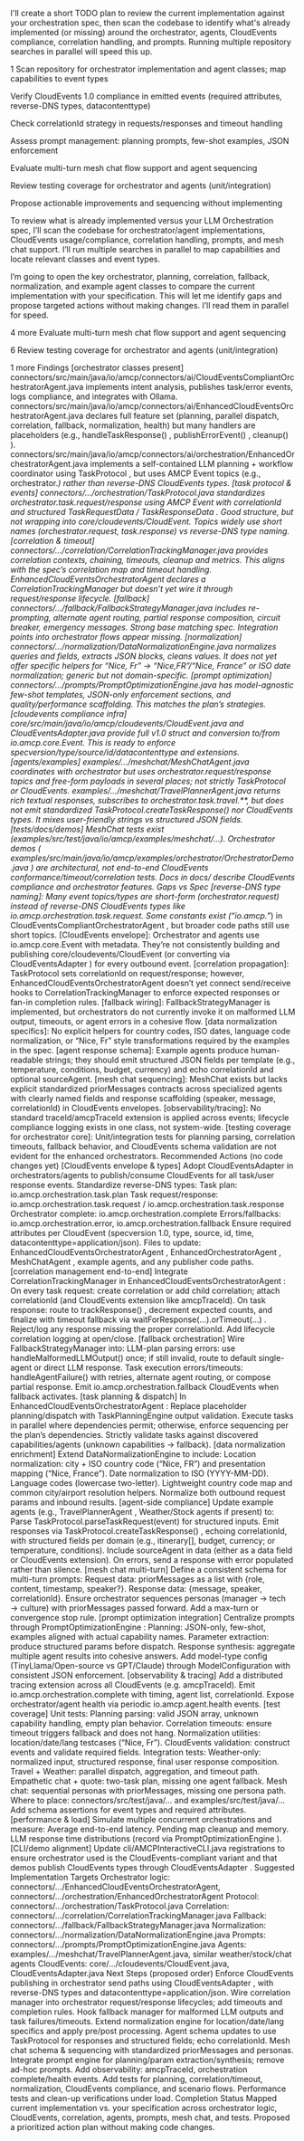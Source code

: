 I'll create a short TODO plan to review the current implementation against your orchestration spec, then scan the codebase to identify what's already implemented (or missing) around the orchestrator, agents, CloudEvents compliance, correlation handling, and prompts. Running multiple repository searches in parallel will speed this up.

1
Scan repository for orchestrator implementation and agent classes; map capabilities to event types

Verify CloudEvents 1.0 compliance in emitted events (required attributes, reverse-DNS types, datacontenttype)

Check correlationId strategy in requests/responses and timeout handling

Assess prompt management: planning prompts, few-shot examples, JSON enforcement

Evaluate multi-turn mesh chat flow support and agent sequencing

Review testing coverage for orchestrator and agents (unit/integration)

Propose actionable improvements and sequencing without implementing

To review what is already implemented versus your LLM Orchestration spec, I’ll scan the codebase for orchestrator/agent implementations, CloudEvents usage/compliance, correlation handling, prompts, and mesh chat support. I’ll run multiple searches in parallel to map capabilities and locate relevant classes and event types.

I’m going to open the key orchestrator, planning, correlation, fallback, normalization, and example agent classes to compare the current implementation with your specification. This will let me identify gaps and propose targeted actions without making changes. I’ll read them in parallel for speed.

4 more
Evaluate multi-turn mesh chat flow support and agent sequencing

6
Review testing coverage for orchestrator and agents (unit/integration)

1 more
Findings
[orchestrator classes present]
connectors/src/main/java/io/amcp/connectors/ai/CloudEventsCompliantOrchestratorAgent.java
 implements intent analysis, publishes task/error events, logs compliance, and integrates with Ollama.
connectors/src/main/java/io/amcp/connectors/ai/EnhancedCloudEventsOrchestratorAgent.java
 declares full feature set (planning, parallel dispatch, correlation, fallback, normalization, health) but many handlers are placeholders (e.g., 
handleTaskResponse()
, 
publishErrorEvent()
, 
cleanup()
).
connectors/src/main/java/io/amcp/connectors/ai/orchestration/EnhancedOrchestratorAgent.java
 implements a self-contained LLM planning + workflow coordinator using 
TaskProtocol
, but uses AMCP Event topics (e.g., orchestrator.*) rather than reverse-DNS CloudEvents types.
[task protocol & events]
connectors/.../orchestration/TaskProtocol.java standardizes orchestrator.task.request/response using AMCP Event with correlationId and structured 
TaskRequestData
 / 
TaskResponseData
. Good structure, but not wrapping into core/cloudevents/CloudEvent.
Topics widely use short names (orchestrator.request, task.response) vs reverse-DNS type naming.
[correlation & timeout]
connectors/.../correlation/CorrelationTrackingManager.java provides correlation contexts, chaining, timeouts, cleanup and metrics. This aligns with the spec’s correlation map and timeout handling.
EnhancedCloudEventsOrchestratorAgent
 declares a 
CorrelationTrackingManager
 but doesn’t yet wire it through request/response lifecycle.
[fallback]
connectors/.../fallback/FallbackStrategyManager.java includes re-prompting, alternate agent routing, partial response composition, circuit breaker, emergency messages. Strong base matching spec. Integration points into orchestrator flows appear missing.
[normalization]
connectors/.../normalization/DataNormalizationEngine.java normalizes queries and fields, extracts JSON blocks, cleans values. It does not yet offer specific helpers for “Nice, Fr” → “Nice,FR”/“Nice, France” or ISO date normalization; generic but not domain-specific.
[prompt optimization]
connectors/.../prompts/PromptOptimizationEngine.java has model-agnostic few-shot templates, JSON-only enforcement sections, and quality/performance scaffolding. This matches the plan’s strategies.
[cloudevents compliance infra]
core/src/main/java/io/amcp/cloudevents/CloudEvent.java
 and 
CloudEventsAdapter.java
 provide full v1.0 struct and conversion to/from io.amcp.core.Event. This is ready to enforce specversion/type/source/id/datacontenttype and extensions.
[agents/examples]
examples/.../meshchat/MeshChatAgent.java coordinates with orchestrator but uses orchestrator.request/response topics and free-form payloads in several places; not strictly 
TaskProtocol
 or CloudEvents.
examples/.../meshchat/TravelPlannerAgent.java returns rich textual responses, subscribes to orchestrator.task.travel.**, but does not emit standardized 
TaskProtocol.createTaskResponse()
 nor CloudEvents types. It mixes user-friendly strings vs structured JSON fields.
[tests/docs/demos]
MeshChat tests exist (examples/src/test/java/io/amcp/examples/meshchat/...).
Orchestrator demos (
examples/src/main/java/io/amcp/examples/orchestrator/OrchestratorDemo.java
) are architectural, not end-to-end CloudEvents conformance/timeout/correlation tests.
Docs in docs/ describe CloudEvents compliance and orchestrator features.
Gaps vs Spec
[reverse-DNS type naming]: Many event topics/types are short-form (orchestrator.request) instead of reverse-DNS CloudEvents types like io.amcp.orchestration.task.request. Some constants exist (“io.amcp.*”) in 
CloudEventsCompliantOrchestratorAgent
, but broader code paths still use short topics.
[CloudEvents envelope]: Orchestrator and agents use io.amcp.core.Event with metadata. They’re not consistently building and publishing core/cloudevents/CloudEvent (or converting via 
CloudEventsAdapter
) for every outbound event.
[correlation propagation]: 
TaskProtocol
 sets correlationId on request/response; however, 
EnhancedCloudEventsOrchestratorAgent
 doesn’t yet connect send/receive hooks to 
CorrelationTrackingManager
 to enforce expected responses or fan-in completion rules.
[fallback wiring]: 
FallbackStrategyManager
 is implemented, but orchestrators do not currently invoke it on malformed LLM output, timeouts, or agent errors in a cohesive flow.
[data normalization specifics]: No explicit helpers for country codes, ISO dates, language code normalization, or “Nice, Fr” style transformations required by the examples in the spec.
[agent response schema]: Example agents produce human-readable strings; they should emit structured JSON fields per template (e.g., temperature, conditions, budget, currency) and echo correlationId and optional sourceAgent.
[mesh chat sequencing]: MeshChat exists but lacks explicit standardized priorMessages contracts across specialized agents with clearly named fields and response scaffolding (speaker, message, correlationId) in CloudEvents envelopes.
[observability/tracing]: No standard traceId/amcpTraceId extension is applied across events; lifecycle compliance logging exists in one class, not system-wide.
[testing coverage for orchestrator core]: Unit/integration tests for planning parsing, correlation timeouts, fallback behavior, and CloudEvents schema validation are not evident for the enhanced orchestrators.
Recommended Actions (no code changes yet)
[CloudEvents envelope & types]
Adopt 
CloudEventsAdapter
 in orchestrators/agents to publish/consume CloudEvents for all task/user response events.
Standardize reverse-DNS types:
Task plan: io.amcp.orchestration.task.plan
Task request/response: io.amcp.orchestration.task.request / io.amcp.orchestration.task.response
Orchestrator complete: io.amcp.orchestration.complete
Errors/fallbacks: io.amcp.orchestration.error, io.amcp.orchestration.fallback
Ensure required attributes per 
CloudEvent
 (specversion 1.0, type, source, id, time, datacontenttype=application/json).
Files to update: 
EnhancedCloudEventsOrchestratorAgent
, 
EnhancedOrchestratorAgent
, 
MeshChatAgent
, example agents, and any publisher code paths.
[correlation management end-to-end]
Integrate 
CorrelationTrackingManager
 in 
EnhancedCloudEventsOrchestratorAgent
:
On every task request: create correlation or add child correlation; attach correlationId (and CloudEvents extension like amcpTraceId).
On task response: route to 
trackResponse()
, decrement expected counts, and finalize with timeout fallback via 
waitForResponse(...).orTimeout(...)
.
Reject/log any response missing the proper correlationId.
Add lifecycle correlation logging at open/close.
[fallback orchestration]
Wire 
FallbackStrategyManager
 into:
LLM-plan parsing errors: use 
handleMalformedLLMOutput()
 once; if still invalid, route to default single-agent or direct LLM response.
Task execution errors/timeouts: 
handleAgentFailure()
 with retries, alternate agent routing, or compose partial response.
Emit io.amcp.orchestration.fallback CloudEvents when fallback activates.
[task planning & dispatch]
In 
EnhancedCloudEventsOrchestratorAgent
:
Replace placeholder planning/dispatch with 
TaskPlanningEngine
 output validation.
Execute tasks in parallel where dependencies permit; otherwise, enforce sequencing per the plan’s dependencies.
Strictly validate tasks against discovered capabilities/agents (unknown capabilities → fallback).
[data normalization enrichment]
Extend 
DataNormalizationEngine
 to include:
Location normalization: city + ISO country code (“Nice, FR”) and presentation mapping (“Nice, France”).
Date normalization to ISO (YYYY-MM-DD).
Language codes (lowercase two-letter).
Lightweight country code map and common city/airport resolution helpers.
Normalize both outbound request params and inbound results.
[agent-side compliance]
Update example agents (e.g., 
TravelPlannerAgent
, Weather/Stock agents if present) to:
Parse 
TaskProtocol.parseTaskRequest(event)
 for structured inputs.
Emit responses via 
TaskProtocol.createTaskResponse()
, echoing correlationId, with structured fields per domain (e.g., itinerary[], budget, currency; or temperature, conditions).
Include sourceAgent in data (either as a data field or CloudEvents extension).
On errors, send a response with error populated rather than silence.
[mesh chat multi-turn]
Define a consistent schema for multi-turn prompts:
Request data: priorMessages as a list with {role, content, timestamp, speaker?}.
Response data: {message, speaker, correlationId}.
Ensure orchestrator sequences personas (manager → tech → culture) with priorMessages passed forward.
Add a max-turn or convergence stop rule.
[prompt optimization integration]
Centralize prompts through 
PromptOptimizationEngine
:
Planning: JSON-only, few-shot, examples aligned with actual capability names.
Parameter extraction: produce structured params before dispatch.
Response synthesis: aggregate multiple agent results into cohesive answers.
Add model-type config (TinyLlama/Open-source vs GPT/Claude) through 
ModelConfiguration
 with consistent JSON enforcement.
[observability & tracing]
Add a distributed tracing extension across all CloudEvents (e.g. amcpTraceId).
Emit io.amcp.orchestration.complete with timing, agent list, correlationId.
Expose orchestrator/agent health via periodic io.amcp.agent.health events.
[test coverage]
Unit tests:
Planning parsing: valid JSON array, unknown capability handling, empty plan behavior.
Correlation timeouts: ensure timeout triggers fallback and does not hang.
Normalization utilities: location/date/lang testcases (“Nice, Fr”).
CloudEvents validation: construct events and validate required fields.
Integration tests:
Weather-only: normalized input, structured response, final user response composition.
Travel + Weather: parallel dispatch, aggregation, and timeout path.
Empathetic chat + quote: two-task plan, missing one agent fallback.
Mesh chat: sequential personas with priorMessages, missing one persona path.
Where to place: connectors/src/test/java/... and examples/src/test/java/...
Add schema assertions for event types and required attributes.
[performance & load]
Simulate multiple concurrent orchestrations and measure:
Average end-to-end latency.
Pending map cleanup and memory.
LLM response time distributions (record via 
PromptOptimizationEngine
).
[CLI/demo alignment]
Update 
cli/AMCPInteractiveCLI.java
 registrations to ensure orchestrator used is the CloudEvents-compliant variant and that demos publish CloudEvents types through 
CloudEventsAdapter
.
Suggested Implementation Targets
Orchestrator logic: connectors/.../EnhancedCloudEventsOrchestratorAgent, connectors/.../orchestration/EnhancedOrchestratorAgent
Protocol: connectors/.../orchestration/TaskProtocol.java
Correlation: connectors/.../correlation/CorrelationTrackingManager.java
Fallback: connectors/.../fallback/FallbackStrategyManager.java
Normalization: connectors/.../normalization/DataNormalizationEngine.java
Prompts: connectors/.../prompts/PromptOptimizationEngine.java
Agents: examples/.../meshchat/TravelPlannerAgent.java, similar weather/stock/chat agents
CloudEvents: core/.../cloudevents/CloudEvent.java, 
CloudEventsAdapter.java
Next Steps (proposed order)
Enforce CloudEvents publishing in orchestrator send paths using 
CloudEventsAdapter
, with reverse-DNS types and datacontenttype=application/json.
Wire correlation manager into orchestrator request/response lifecycles; add timeouts and completion rules.
Hook fallback manager for malformed LLM outputs and task failures/timeouts.
Extend normalization engine for location/date/lang specifics and apply pre/post processing.
Agent schema updates to use 
TaskProtocol
 for responses and structured fields; echo correlationId.
Mesh chat schema & sequencing with standardized priorMessages and personas.
Integrate prompt engine for planning/param extraction/synthesis; remove ad-hoc prompts.
Add observability: amcpTraceId, orchestration complete/health events.
Add tests for planning, correlation/timeout, normalization, CloudEvents compliance, and scenario flows.
Performance tests and clean-up verifications under load.
Completion Status
Mapped current implementation vs. your specification across orchestrator logic, CloudEvents, correlation, agents, prompts, mesh chat, and tests.
Proposed a prioritized action plan without making code changes.